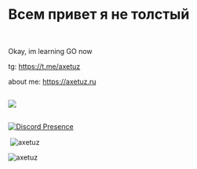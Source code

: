 <h1 align="left">Всем привет я не толстый</h1></br>

<p align="left">Okay, im learning GO now</p>
<p align="left">tg: <a href="https://t.me/axetuz">https://t.me/axetuz</a></p>
<p align="left">about me: <a href="https://axetuz.ru">https://axetuz.ru</a></p>

## 
[![ ](https://skillicons.dev/icons?i=ubuntu,vscode,bash,git,npm,javascript,typescript,tailwind,nuxt,vue,cloudflare,discord,nginx,docker,photoshop,premiere&theme=dark&perline=5)](https://skillicons.dev)
## 

[![Discord Presence](https://lanyard.cnrad.dev/api/559462422599958529?theme=dark&borderRadius=20px)](https://discord.com/users/559462422599958529)

<p>&nbsp;<img align="center" src="https://github-readme-stats.vercel.app/api?username=axetuz&show_icons=true&locale=en" alt="axetuz" /></p>

<p align="left"> <img src="https://komarev.com/ghpvc/?username=axetuz&label=Profile%20views&color=0e75b6&style=flat" alt="axetuz" /> </p>
